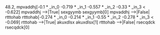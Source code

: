 48.2, mpvaddhj[-0.1 * _in_0 -0.719 * _in_1 -0.557 * _in_2 -0.33 * _in_3  < -0.622]
mpvaddhj -->|True| sexgyymb
sexgyymb[0]
mpvaddhj -->|False| rtttohab
rtttohab[-0.274 * _in_0 -0.214 * _in_1 -0.55 * _in_2 -0.278 * _in_3  < -0.069]
rtttohab -->|True| akuxdlsx
akuxdlsx[1]
rtttohab -->|False| rsecqdck
rsecqdck[0]


